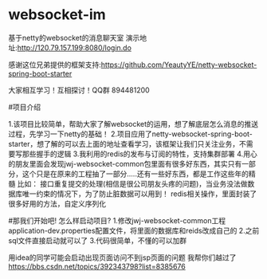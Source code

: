 # websocket-im
基于netty的websocket的消息聊天室
演示地址:http://120.79.157.199:8080/login.do

感谢这位兄弟提供的框架支持:https://github.com/YeautyYE/netty-websocket-spring-boot-starter

大家相互学习！互相探讨！QQ群 894481200

#项目介绍

1.该项目比较简单，帮助大家了解websocket的运用，想了解底层怎么消息的推送过程，先学习一下netty的基础！
2.项目应用了netty-websocket-spring-boot-starter，想了解的可以去上面的地址查看学习，该框架让我们只关注业务，不需要写那些握手的逻辑
3.我利用的redis的发布与订阅的特性，支持集群部署
4.用心的朋友里面会发现jwj-websocket-common包里面有很多好东西，其实只有一部分，这个只是在原来的工程抽了一部分.....还有一些好东西，都是工作这些年的精髓
  比如：
  接口重复提交的处理(相信是很公司朋友头疼的问题)，当业务没法做数据库唯一约束的情况下，为了防止脏数据可以用到！
  redis相关操作，里面封装了很多好用的方法，自定义序列化

#那我们开始吧!
怎么样启动项目?
1.修改jwj-websocket-common工程 application-dev.properties配置文件，将里面的数据库和reids改成自己的
2.之前sql文件直接启动就可以了
3.代码很简单，不懂的可以加群

用idea的同学可能会启动出现页面访问不到jsp页面的问题 我帮你们越过了
https://bbs.csdn.net/topics/392343798?list=8385676


